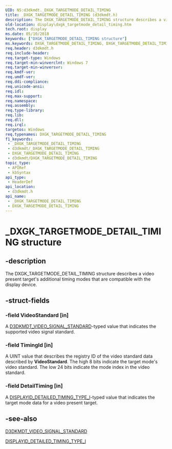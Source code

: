 ```yaml
---
UID: NS:d3dkmdt._DXGK_TARGETMODE_DETAIL_TIMING
title: _DXGK_TARGETMODE_DETAIL_TIMING (d3dkmdt.h)
description: The DXGK_TARGETMODE_DETAIL_TIMING structure describes a video present target's additional timing modes that are compatible with the display device.
old-location: display\dxgk_targetmode_detail_timing.htm
tech.root: display
ms.date: 05/10/2018
keywords: ["DXGK_TARGETMODE_DETAIL_TIMING structure"]
ms.keywords: DXGK_TARGETMODE_DETAIL_TIMING, DXGK_TARGETMODE_DETAIL_TIMING structure [Display Devices], DmStructs_e09b214e-5cd4-430e-b5ba-ece083bbb71c.xml, _DXGK_TARGETMODE_DETAIL_TIMING, d3dkmdt/DXGK_TARGETMODE_DETAIL_TIMING, display.dxgk_targetmode_detail_timing
req.header: d3dkmdt.h
req.include-header: 
req.target-type: Windows
req.target-min-winverclnt: Windows 7
req.target-min-winversvr: 
req.kmdf-ver: 
req.umdf-ver: 
req.ddi-compliance: 
req.unicode-ansi: 
req.idl: 
req.max-support: 
req.namespace: 
req.assembly: 
req.type-library: 
req.lib: 
req.dll: 
req.irql: 
targetos: Windows
req.typenames: DXGK_TARGETMODE_DETAIL_TIMING
f1_keywords:
 - _DXGK_TARGETMODE_DETAIL_TIMING
 - d3dkmdt/_DXGK_TARGETMODE_DETAIL_TIMING
 - DXGK_TARGETMODE_DETAIL_TIMING
 - d3dkmdt/DXGK_TARGETMODE_DETAIL_TIMING
topic_type:
 - APIRef
 - kbSyntax
api_type:
 - HeaderDef
api_location:
 - d3dkmdt.h
api_name:
 - _DXGK_TARGETMODE_DETAIL_TIMING
 - DXGK_TARGETMODE_DETAIL_TIMING
---
```


# _DXGK_TARGETMODE_DETAIL_TIMING structure


## -description

The DXGK_TARGETMODE_DETAIL_TIMING structure describes a video present target's additional timing modes that are compatible with the display device.

## -struct-fields

### -field VideoStandard [in]

A <a href="/windows-hardware/drivers/ddi/d3dkmdt/ne-d3dkmdt-_d3dkmdt_video_signal_standard">D3DKMDT_VIDEO_SIGNAL_STANDARD</a>-typed value that indicates the supported video signal standard.

### -field TimingId [in]

A UINT value that describes the registry ID of the video standard data described by <b>VideoStandard</b>. The high 8 bits indicate the target mode's video standard. The low 24 bits indicate the mode index in the video standard.

### -field DetailTiming [in]

A <a href="/windows-hardware/drivers/ddi/d3dkmdt/ns-d3dkmdt-_displayid_detailed_timing_type_i">DISPLAYID_DETAILED_TIMING_TYPE_I</a>-typed value that indicates the target mode data for a video present target.

## -see-also

<a href="/windows-hardware/drivers/ddi/d3dkmdt/ne-d3dkmdt-_d3dkmdt_video_signal_standard">D3DKMDT_VIDEO_SIGNAL_STANDARD</a>



<a href="/windows-hardware/drivers/ddi/d3dkmdt/ns-d3dkmdt-_displayid_detailed_timing_type_i">DISPLAYID_DETAILED_TIMING_TYPE_I</a>


